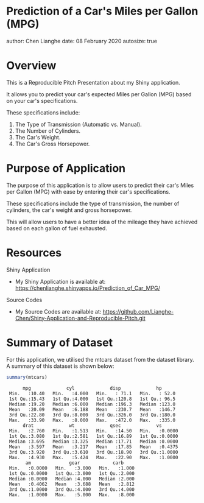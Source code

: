 
Prediction of a Car's Miles per Gallon (MPG)
========================================================
author: Chen Lianghe
date: 08 February 2020
autosize: true

Overview
========================================================

This is a Reproducible Pitch Presentation about my Shiny application.

It allows you to predict your car's expected Miles per Gallon (MPG) based on your car's specifications.

These specifications include:

  1. The Type of Transmission (Automatic vs. Manual).
  2. The Number of Cylinders.
  3. The Car's Weight.
  4. The Car's Gross Horsepower.

Purpose of Application
========================================================

The purpose of this application is to allow users to predict their car's Miles per Gallon (MPG) with ease by entering their car's specifications.

These specifications include the type of transmission, the number of cylinders, the car's weight and gross horsepower.

This will allow users to have a better idea of the mileage they have achieved based on each gallon of fuel exhausted.

Resources
========================================================

Shiny Application

- My Shiny Application is available at: https://chenlianghe.shinyapps.io/Prediction_of_Car_MPG/

Source Codes

- My Source Codes are available at: https://github.com/Lianghe-Chen/Shiny-Application-and-Reproducible-Pitch.git

Summary of Dataset
========================================================

For this application, we utilised the mtcars dataset from the dataset library.
A summary of this dataset is shown below:

```r
summary(mtcars)
```

```
      mpg             cyl             disp             hp       
 Min.   :10.40   Min.   :4.000   Min.   : 71.1   Min.   : 52.0  
 1st Qu.:15.43   1st Qu.:4.000   1st Qu.:120.8   1st Qu.: 96.5  
 Median :19.20   Median :6.000   Median :196.3   Median :123.0  
 Mean   :20.09   Mean   :6.188   Mean   :230.7   Mean   :146.7  
 3rd Qu.:22.80   3rd Qu.:8.000   3rd Qu.:326.0   3rd Qu.:180.0  
 Max.   :33.90   Max.   :8.000   Max.   :472.0   Max.   :335.0  
      drat             wt             qsec             vs        
 Min.   :2.760   Min.   :1.513   Min.   :14.50   Min.   :0.0000  
 1st Qu.:3.080   1st Qu.:2.581   1st Qu.:16.89   1st Qu.:0.0000  
 Median :3.695   Median :3.325   Median :17.71   Median :0.0000  
 Mean   :3.597   Mean   :3.217   Mean   :17.85   Mean   :0.4375  
 3rd Qu.:3.920   3rd Qu.:3.610   3rd Qu.:18.90   3rd Qu.:1.0000  
 Max.   :4.930   Max.   :5.424   Max.   :22.90   Max.   :1.0000  
       am              gear            carb      
 Min.   :0.0000   Min.   :3.000   Min.   :1.000  
 1st Qu.:0.0000   1st Qu.:3.000   1st Qu.:2.000  
 Median :0.0000   Median :4.000   Median :2.000  
 Mean   :0.4062   Mean   :3.688   Mean   :2.812  
 3rd Qu.:1.0000   3rd Qu.:4.000   3rd Qu.:4.000  
 Max.   :1.0000   Max.   :5.000   Max.   :8.000  
```
